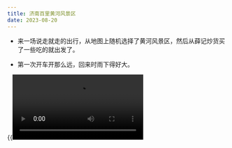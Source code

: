 ```yaml
---
title: 济南百里黄河风景区
date: 2023-08-20
---
```


+ 来一场说走就走的出行，从地图上随机选择了黄河风景区，然后从薛记炒货买了一些吃的就出发了。

+ 第一次开车开那么远，回来时雨下得好大。

{{<video src="my_video.mp4" controls="yes" >}}
